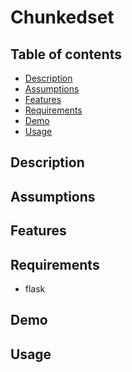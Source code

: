 # Chunkedset



Table of contents
-------------
* [Description](#description)
* [Assumptions](#assumptions)
* [Features](#features)
* [Requirements](#req)
* [Demo](#demo)
* [Usage](#usage)

<a name="description"></a>
Description
-------------

<a name="assumptions"></a>
Assumptions
-------------

<a name="features"></a>
Features
-------------

<a name="req"></a>
Requirements
-------------
- flask


<a name="demo"></a>
Demo
-------------


<a name="usage"></a>
Usage
-------------
